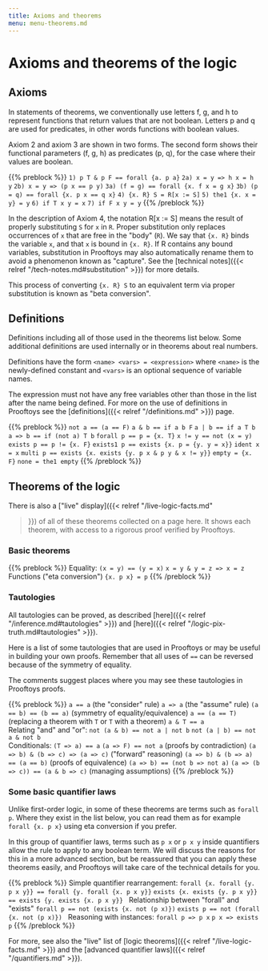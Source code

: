```yaml
---
title: Axioms and theorems
menu: menu-theorems.md
---
```


# Axioms and theorems of the logic

## Axioms

In statements of theorems, we conventionally use letters f, g, and h
to represent functions that return values that are not boolean.
Letters p and q are used for predicates, in other words functions
with boolean values.

Axiom 2 and axiom 3 are shown in two forms.  The second form shows
their functional parameters (f, g, h) as predicates (p, q), for
the case where their values are boolean.

{{% preblock %}}
`1) p T & p F == forall {a. p a}`
`2a) x = y => h x = h y`
`2b) x = y => (p x == p y)`
`3a) (f = g) == forall {x. f x = g x}`
`3b) (p = q) == forall {x. p x == q x}`
`4) {x. R} S = R[x := S]`
`5) the1 {x. x = y} = y`
`6) if T x y = x`
`7) if F x y = y`
{{% /preblock %}}

In the description of Axiom 4, the notation R[x := S] means the result
of properly substituting `S` for `x` in `R`.  Proper substitution only
replaces occurrences of `x` that are free in the "body" (`R`).  We say
that `{x. R}` binds the variable `x`, and that `x` is bound in
`{x. R}`.  If R contains any bound variables, substitution in
Prooftoys may also automatically rename them to avoid a phenomenon
known as "capture".  See the [technical notes]({{< relref
"/tech-notes.md#substitution" >}}) for more details.

This process of converting `{x. R} S` to an equivalent term via proper
substitution is known as "beta conversion".

## Definitions

Definitions including all of those used in the theorems list below.
Some additional definitions are used internally or in theorems
about real numbers.

Definitions have the form `<name> <vars> = <expression>` where
`<name>` is the newly-defined constant and `<vars>` is an optional
sequence of variable names.

The expression must not have any free variables other than those in
the list after the name being defined.  For more on the use of
definitions in Prooftoys see the [definitions]({{< relref
"/definitions.md" >}}) page.

{{% preblock %}}
`not a == (a == F)`
`a & b == if a b F`
`a | b == if a T b`
`a => b == if (not a) T b`
`forall p == p = {x. T}`
`x != y == not (x = y)`
`exists p == p != {x. F}`
`exists1 p == exists {x. p = {y. y = x}}`
`ident x = x`
`multi p == exists {x. exists {y. p x & p y & x != y}}`
`empty = {x. F}`
`none = the1 empty`
{{% /preblock %}}

## Theorems of the logic

There is also a ["live" display]({{< relref "/live-logic-facts.md"
>}}) of all of these theorems collected on a page here.  It shows each
theorem, with access to a rigorous proof verified by Prooftoys.

### Basic theorems

{{% preblock %}}
Equality:
`(x = y) == (y = x)`
`x = y & y = z => x = z`\
Functions ("eta conversion")
`{x. p x} = p`
{{% /preblock %}}

### Tautologies

All tautologies can be proved, as described
[here]({{< relref "/inference.md#tautologies" >}}) and
[here]({{< relref "/logic-pix-truth.md#tautologies" >}}).

Here is a list of some tautologies that are used in Prooftoys or may
be useful in building your own proofs.  Remember that all uses of `==`
can be reversed because of the symmetry of equality.

The comments suggest places where you may see these tautologies in
Prooftoys proofs.

{{% preblock %}}
`a == a` (the "consider" rule)
`a => a` (the "assume" rule)
`(a == b) == (b == a)` (symmetry of equality/equivalence)
`a == (a == T)` (replacing a theorem with `T` or `T` with a theorem)
`a & T == a`\
Relating "and" and "or":
`not (a & b) == not a | not b`
`not (a | b) == not a & not b`\
Conditionals:
`(T => a) == a`
`(a => F) == not a` (proofs by contradiction)
`(a => b) & (b => c) => (a => c)` ("forward" reasoning)
`(a => b) & (b => a) == (a == b)` (proofs of equivalence)
`(a => b) == (not b => not a)`
`(a => (b => c)) == (a & b => c)` (managing assumptions)
{{% /preblock %}}

### Some basic quantifier laws

Unlike first-order logic, in some of these theorems
are terms such as `forall p`.  Where they
exist in the list below, you can read them as for example
`forall {x. p x}` using eta conversion if you prefer.

In this group of quantifier laws, terms such as `p x` or `p x y`
inside quantifiers allow the rule to apply to any boolean term.  We
will discuss the reasons for this in a more advanced section, but be
reassured that you can apply these theorems easily, and Prooftoys will
take care of the technical details for you.

{{% preblock %}}
Simple quantifier rearrangement:
`forall {x. forall {y. p x y}} == forall {y. forall {x. p x y}}`
`exists {x. exists {y. p x y}} == exists {y. exists {x. p x y}}`
&nbsp;
Relationship between "forall" and "exists"
`forall p == not (exists {x. not (p x)})`
`exists p == not (forall {x. not (p x)})`
&nbsp;
Reasoning with instances:
`forall p => p x`
`p x => exists p`
{{% /preblock %}}

For more, see also the "live" list of
[logic theorems]({{< relref "/live-logic-facts.md" >}}) and the
[advanced quantifier laws]({{< relref "/quantifiers.md" >}}).
